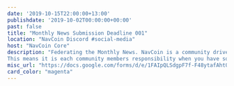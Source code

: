 ```yaml
---
date: '2019-10-15T22:00:00+13:00'
publishdate: '2019-10-02T00:00:00+00:00'
past: false
title: "Monthly News Submission Deadline 001"
location: "NavCoin Discord #social-media"
host: "NavCoin Core"
description: "Federating the Monthly News. NavCoin is a community driven project, it makes some sense to make the monthly newsletter a federated publication based on user submissions.
This means it is each community members responsibility when you have some news to share about progress in your NavCoin project, an exchange listing you’ve helped secure, the community fund / payment proposal you’ve submitted, the youtube video you’ve made, the article you’ve written or anything you’ve contributed to the NavCoin project, you would submit a brief write up here which will then appear in the next monthly newsletter. The deadline for submissions is the third Tuesday of every month with the newsletter being published on the third Wednesday of every month and syndicated through all of our social channels, mailing lists and websites."
misc_url: "https://docs.google.com/forms/d/e/1FAIpQLSdgpF7f-F48ytafAhtOxr989YLNsBGaG7AW2h-obbfnSwjPZA/viewform"
card_color: "magenta"
---
```

